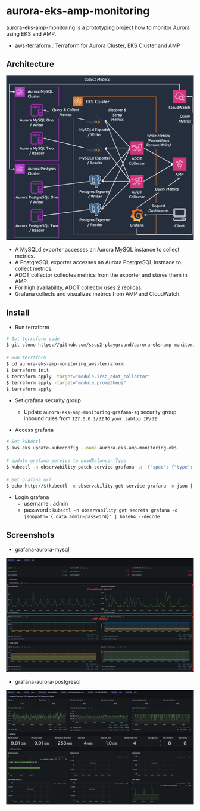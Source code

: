 # aurora-eks-amp-monitoring

aurora-eks-amp-monitoring is a prototyping project how to monitor Aurora using EKS and AMP.

* [aws-terraform](https://github.com/ssup2-playground/aurora-eks-amp-monitoring_aws-terraform) : Terraform for Aurora Cluster, EKS Cluster and AMP

## Architecture

<img src="/images/architecture.png" width="700"/>

* A MySQLd exporter accesses an Aurora MySQL instance to collect metrics.
* A PostgreSQL exporter accesses an Aurora PostgreSQL instnace to collect metrics.
* ADOT collector collectes metrics from the exporter and stores them in AMP.
* For high availability, ADOT collector uses 2 replicas.
* Grafana collects and visualizes metrics from AMP and CloudWatch.

## Install

* Run terraform

```bash
# Get terraform code
$ git clone https://github.com/ssup2-playground/aurora-eks-amp-monitoring_aws-terraform.git && rm ./aurora-eks-amp-monitoring_aws-terraform/terraform.tf

# Run terraform
$ cd aurora-eks-amp-monitoring_aws-terraform
$ terraform init
$ terraform apply -target="module.irsa_adot_collector"
$ terraform apply -target="module.prometheus"
$ terraform apply
```

* Set grafana security group
  * Update `aurora-eks-amp-monitoring-grafana-sg` security group inbound rules from `127.0.0.1/32` to `your labtop IP/32`

* Access grafana

```bash
# Set kubectl
$ aws eks update-kubeconfig --name aurora-eks-amp-monitoring-eks

# Update grafana service to LoadBalancer Type
$ kubectl -n observability patch service grafana -p '{"spec": {"type": "LoadBalancer"}}'

# Get grafana url
$ echo http://$(kubectl -n observability get service grafana -o json | jq ".status.loadBalancer.ingress[0].hostname" -r)
```

* Login grafana
  * username : admin
  * password : `kubectl -n observability get secrets grafana -o jsonpath='{.data.admin-password}' | base64 --decode`

## Screenshots

* grafana-aurora-mysql

<img src="/images/grafana-aurora-mysql.png" width="800"/>

* grafana-aurora-postgresql

<img src="/images/grafana-aurora-postgresql.png" width="800"/>
